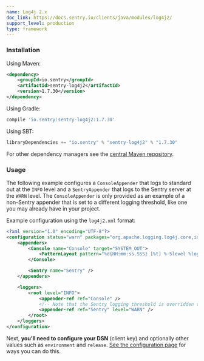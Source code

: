 ```yaml
---
name: Log4j 2.x
doc_link: https://docs.sentry.io/clients/java/modules/log4j2/
support_level: production
type: framework
---
```


### Installation

Using Maven:

```xml
<dependency>
    <groupId>io.sentry</groupId>
    <artifactId>sentry-log4j2</artifactId>
    <version>1.7.30</version>
</dependency>
```

Using Gradle:

```groovy
compile 'io.sentry:sentry-log4j2:1.7.30'
```

Using SBT:

```scala
libraryDependencies += "io.sentry" % "sentry-log4j2" % "1.7.30"
```

For other dependency managers see the [central Maven repository](https://search.maven.org/#artifactdetails%7Cio.sentry%7Csentry-log4j2%7C1.7.30%7Cjar).

### Usage

The following example configures a `ConsoleAppender` that logs to standard out at the `INFO` level and a `SentryAppender` that logs to the Sentry server at the `WARN` level. The `ConsoleAppender` is only provided as an example of a non-Sentry appender that is set to a different logging threshold, like one you may already have in your project.

Example configuration using the `log4j2.xml` format:

```xml
<?xml version="1.0" encoding="UTF-8"?>
<configuration status="warn" packages="org.apache.logging.log4j.core,io.sentry.log4j2">
    <appenders>
        <Console name="Console" target="SYSTEM_OUT">
            <PatternLayout pattern="%d{HH:mm:ss.SSS} [%t] %-5level %logger{36} - %msg%n" />
        </Console>

        <Sentry name="Sentry" />
    </appenders>

    <loggers>
        <root level="INFO">
            <appender-ref ref="Console" />
            <!-- Note that the Sentry logging threshold is overridden to the WARN level -->
            <appender-ref ref="Sentry" level="WARN" />
        </root>
    </loggers>
</configuration>
```

Next, **you’ll need to configure your DSN** (client key) and optionally other values such as `environment` and `release`. [See the configuration page](/clients/java/config/#configuration) for ways you can do this.

<!-- TODO-ADD-VERIFICATION-EXAMPLE -->
